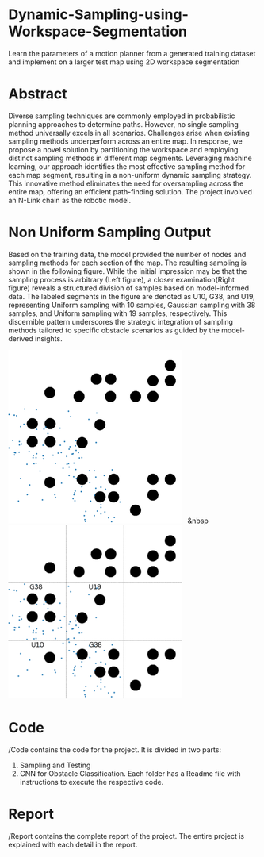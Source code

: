 # Dynamic-Sampling-using-Workspace-Segmentation
Learn the parameters of a motion planner from a generated training dataset and implement on a larger test map using 2D workspace segmentation

# Abstract
Diverse sampling techniques are commonly employed in probabilistic planning approaches to determine paths. However, no single sampling method universally excels in all scenarios. Challenges arise when existing sampling methods underperform across an entire map. In response, we propose a novel solution by partitioning the workspace and employing distinct sampling methods in different map segments. Leveraging machine learning, our approach identifies the most effective sampling method for each map segment, resulting in a non-uniform dynamic sampling strategy. This innovative method eliminates the need for oversampling across the entire map, offering an efficient path-finding solution. The project involved an N-Link chain as the robotic model.

# Non Uniform Sampling Output
Based on the training data, the model provided the number of nodes and sampling methods for each section of the map. The resulting sampling is shown in the following figure. While the initial impression may be that the sampling process is arbitrary (Left figure), a closer examination(Right figure) reveals a structured division of samples based on model-informed data. The labeled segments in the figure are denoted as U10, G38, and U19, representing Uniform sampling with 10 samples, Gaussian sampling with 38 samples, and Uniform sampling with 19 samples, respectively. This discernible pattern underscores the strategic integration of sampling methods tailored to specific obstacle scenarios as guided by the model-derived insights.

<kbd><img src='Results/Iterations_without_outputs/Iteration5/Samled_TM4.png' width='350'></kbd>&nbsp;&nbsp;&nbsp;&nbsp<kbd><img src='Results/Iterations_without_outputs/Iteration5/G38.png' width='350'></kbd>

# Code
/Code contains the code for the project. It is divided in two parts:
1. Sampling and Testing
2. CNN for Obstacle Classification.
Each folder has a Readme file with instructions to execute the respective code.

# Report
/Report contains the complete report of the project. The entire project is explained with each detail in the report.

